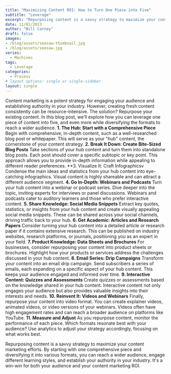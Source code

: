 ```yaml
---
title: "Maximizing Content ROI: How to Turn One Piece into Five"
subtitle: "Leverage"
excerpt: "Repurposing content is a savvy strategy to maximize your content marketing efforts."
date: 11/01/2023
author: "Bill Carney"
draft: false
images:
- /blog/assets/seesaw-thumbnail.jpg
- /blog/assets/seesaw.jpg
series:
  - Machines
tags:
  - Leverage
categories:
  - Process
# layout options: single or single-sidebar
layout: single
---
```


Content marketing is a potent strategy for engaging your audience and establishing authority in your industry. However, creating fresh content consistently can be resource-intensive. The solution? Repurpose your existing content. In this blog post, we'll explore how you can leverage one piece of content into five, and even more while diversifying the formats to reach a wider audience.
**1. The Hub: Start with a Comprehensive Piece**
Begin with comprehensive, in-depth content, such as a well-researched blog post or whitepaper. This will serve as your "hub" content, the cornerstone of your content strategy.
**2. Break It Down: Create Bite-Sized Blog Posts**
Take sections of your hub content and turn them into standalone blog posts. Each post should cover a specific subtopic or key point. This approach allows you to provide in-depth information while appealing to different reader preferences.
**3. Visualize It: Craft Infographicsv
Condense the main ideas and statistics from your hub content into eye-catching infographics. Visual content is highly shareable and can attract a different audience segment.
**4. Go In-Depth: Webinars and Podcasts**
Turn your hub content into a webinar or podcast series. Dive deeper into the topic, inviting experts for interviews or panel discussions. Webinars and podcasts cater to auditory learners and those who prefer interactive content.
**5. Share Knowledge: Social Media Snippets**
Extract key quotes, statistics, or insights from your hub content and create visually appealing social media snippets. These can be shared across your social channels, driving traffic back to your hub.
**6. Get Academic: Articles and Research Papers**
Consider turning your hub content into a detailed article or research paper if it contains extensive research. This can be published on industry websites, research platforms, or journals, positioning you as an expert in your field.
**7. Product Knowledge: Data Sheets and Brochures**
For businesses, consider repurposing your content into product sheets or brochures. Highlight how your products or services address the challenges discussed in your hub content.
**8. Email Series: Drip Campaigns**
Transform your content into an email drip campaign. Send subscribers a series of emails, each expanding on a specific aspect of your hub content. This keeps your audience engaged and informed over time.
**9. Interactive Content: Quizzes and Assessments**
Create quizzes or assessments based on the knowledge shared in your hub content. Interactive content not only engages your audience but also provides valuable insights into their interests and needs.
**10. Reinvent It: Videos and Webinars**
Finally, repurpose your content into video format. You can create explainer videos, animated videos, or video versions of your webinars. Videos often have high engagement rates and can reach a broader audience on platforms like YouTube.
**11. Measure and Adjust**
As you repurpose content, monitor the performance of each piece. Which formats resonate best with your audience? Use analytics to adjust your strategy accordingly, focusing on what works best.

Repurposing content is a savvy strategy to maximize your content marketing efforts. By starting with one comprehensive piece and diversifying it into various formats, you can reach a wider audience, engage different learning styles, and establish your authority in your industry. It's a win-win for both your audience and your content marketing ROI.
